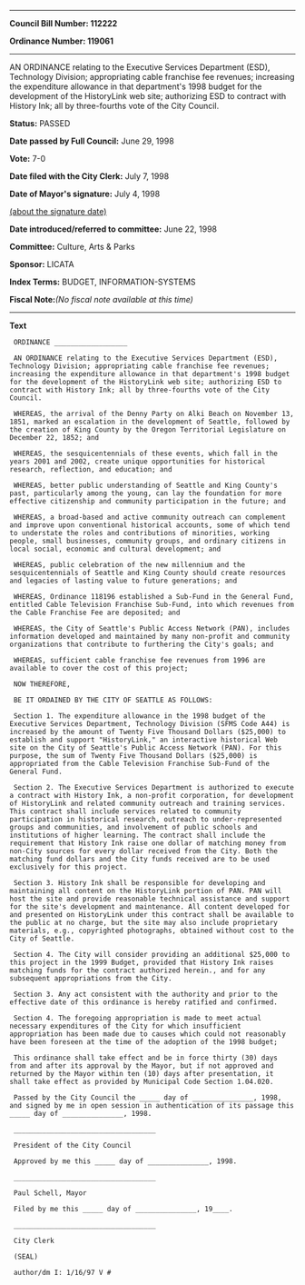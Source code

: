 

********

**Council Bill Number: 112222**
   
**Ordinance Number: 119061**
********

 AN ORDINANCE relating to the Executive Services Department (ESD), Technology Division; appropriating cable franchise fee revenues; increasing the expenditure allowance in that department's 1998 budget for the development of the HistoryLink web site; authorizing ESD to contract with History Ink; all by three-fourths vote of the City Council.

**Status:** PASSED
   
**Date passed by Full Council:** June 29, 1998
   
**Vote:** 7-0
   
**Date filed with the City Clerk:** July 7, 1998
   
**Date of Mayor's signature:** July 4, 1998
   
[(about the signature date)](/~public/approvaldate.htm)
   
   
   
**Date introduced/referred to committee:** June 22, 1998
   
**Committee:** Culture, Arts & Parks
   
**Sponsor:** LICATA
   
   
**Index Terms:** BUDGET, INFORMATION-SYSTEMS

**Fiscal Note:**_(No fiscal note available at this time)_

********

**Text**
   
```
 ORDINANCE __________________

 AN ORDINANCE relating to the Executive Services Department (ESD), Technology Division; appropriating cable franchise fee revenues; increasing the expenditure allowance in that department's 1998 budget for the development of the HistoryLink web site; authorizing ESD to contract with History Ink; all by three-fourths vote of the City Council.

 WHEREAS, the arrival of the Denny Party on Alki Beach on November 13, 1851, marked an escalation in the development of Seattle, followed by the creation of King County by the Oregon Territorial Legislature on December 22, 1852; and

 WHEREAS, the sesquicentennials of these events, which fall in the years 2001 and 2002, create unique opportunities for historical research, reflection, and education; and

 WHEREAS, better public understanding of Seattle and King County's past, particularly among the young, can lay the foundation for more effective citizenship and community participation in the future; and

 WHEREAS, a broad-based and active community outreach can complement and improve upon conventional historical accounts, some of which tend to understate the roles and contributions of minorities, working people, small businesses, community groups, and ordinary citizens in local social, economic and cultural development; and

 WHEREAS, public celebration of the new millennium and the sesquicentennials of Seattle and King County should create resources and legacies of lasting value to future generations; and

 WHEREAS, Ordinance 118196 established a Sub-Fund in the General Fund, entitled Cable Television Franchise Sub-Fund, into which revenues from the Cable Franchise Fee are deposited; and

 WHEREAS, the City of Seattle's Public Access Network (PAN), includes information developed and maintained by many non-profit and community organizations that contribute to furthering the City's goals; and

 WHEREAS, sufficient cable franchise fee revenues from 1996 are available to cover the cost of this project;

 NOW THEREFORE,

 BE IT ORDAINED BY THE CITY OF SEATTLE AS FOLLOWS:

 Section 1. The expenditure allowance in the 1998 budget of the Executive Services Department, Technology Division (SFMS Code A44) is increased by the amount of Twenty Five Thousand Dollars ($25,000) to establish and support "HistoryLink," an interactive historical Web site on the City of Seattle's Public Access Network (PAN). For this purpose, the sum of Twenty Five Thousand Dollars ($25,000) is appropriated from the Cable Television Franchise Sub-Fund of the General Fund.

 Section 2. The Executive Services Department is authorized to execute a contract with History Ink, a non-profit corporation, for development of HistoryLink and related community outreach and training services. This contract shall include services related to community participation in historical research, outreach to under-represented groups and communities, and involvement of public schools and institutions of higher learning. The contract shall include the requirement that History Ink raise one dollar of matching money from non-City sources for every dollar received from the City. Both the matching fund dollars and the City funds received are to be used exclusively for this project.

 Section 3. History Ink shall be responsible for developing and maintaining all content on the HistoryLink portion of PAN. PAN will host the site and provide reasonable technical assistance and support for the site's development and maintenance. All content developed for and presented on HistoryLink under this contract shall be available to the public at no charge, but the site may also include proprietary materials, e.g., copyrighted photographs, obtained without cost to the City of Seattle.

 Section 4. The City will consider providing an additional $25,000 to this project in the 1999 Budget, provided that History Ink raises matching funds for the contract authorized herein., and for any subsequent appropriations from the City.

 Section 3. Any act consistent with the authority and prior to the effective date of this ordinance is hereby ratified and confirmed.

 Section 4. The foregoing appropriation is made to meet actual necessary expenditures of the City for which insufficient appropriation has been made due to causes which could not reasonably have been foreseen at the time of the adoption of the 1998 budget;

 This ordinance shall take effect and be in force thirty (30) days from and after its approval by the Mayor, but if not approved and returned by the Mayor within ten (10) days after presentation, it shall take effect as provided by Municipal Code Section 1.04.020.

 Passed by the City Council the _____ day of _______________, 1998, and signed by me in open session in authentication of its passage this _____ day of _______________, 1998.

 ___________________________________

 President of the City Council

 Approved by me this _____ day of _______________, 1998.

 ___________________________________

 Paul Schell, Mayor

 Filed by me this _____ day of _______________, 19____.

 ___________________________________

 City Clerk

 (SEAL)

 author/dm I: 1/16/97 V #

```

